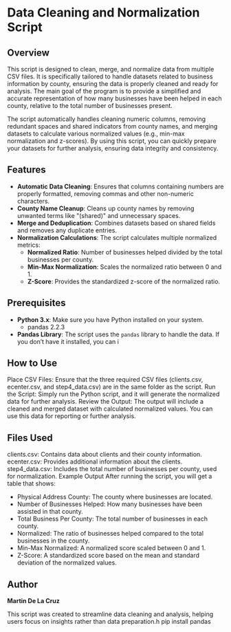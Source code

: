 # Data Cleaning and Normalization Script

## Overview

This script is designed to clean, merge, and normalize data from multiple CSV files. It is specifically tailored to handle datasets related to business information by county, ensuring the data is properly cleaned and ready for analysis. The main goal of the program is to provide a simplified and accurate representation of how many businesses have been helped in each county, relative to the total number of businesses present. 

The script automatically handles cleaning numeric columns, removing redundant spaces and shared indicators from county names, and merging datasets to calculate various normalized values (e.g., min-max normalization and z-scores). By using this script, you can quickly prepare your datasets for further analysis, ensuring data integrity and consistency.

## Features

- **Automatic Data Cleaning**: Ensures that columns containing numbers are properly formatted, removing commas and other non-numeric characters.
- **County Name Cleanup**: Cleans up county names by removing unwanted terms like "(shared)" and unnecessary spaces.
- **Merge and Deduplication**: Combines datasets based on shared fields and removes any duplicate entries.
- **Normalization Calculations**: The script calculates multiple normalized metrics:
  - **Normalized Ratio**: Number of businesses helped divided by the total businesses per county.
  - **Min-Max Normalization**: Scales the normalized ratio between 0 and 1.
  - **Z-Score**: Provides the standardized z-score of the normalized ratio.

## Prerequisites

- **Python 3.x**: Make sure you have Python installed on your system.
    - pandas 2.2.3
- **Pandas Library**: The script uses the `pandas` library to handle the data. If you don’t have it installed, you can i

## How to Use
Place CSV Files: Ensure that the three required CSV files (clients.csv, ecenter.csv, and step4_data.csv) are in the same folder as the script.
Run the Script: Simply run the Python script, and it will generate the normalized data for further analysis.
Review the Output: The output will include a cleaned and merged dataset with calculated normalized values. You can use this data for reporting or further analysis.

## Files Used
clients.csv: Contains data about clients and their county information.
ecenter.csv: Provides additional information about the clients.
step4_data.csv: Includes the total number of businesses per county, used for normalization.
Example Output
After running the script, you will get a table that shows:

* Physical Address County: The county where businesses are located.
* Number of Businesses Helped: How many businesses have been assisted in that county.
* Total Business Per County: The total number of businesses in each county.
* Normalized: The ratio of businesses helped compared to the total businesses in the county.
* Min-Max Normalized: A normalized score scaled between 0 and 1.
* Z-Score: A standardized score based on the mean and standard deviation of the normalized values.

## Author

**Martin De La Cruz**

This script was created to streamline data cleaning and analysis, helping users focus on insights rather than data preparation.h
  pip install pandas
